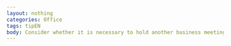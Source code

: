 ```yaml
---
layout: nothing
categories: Office
tags: tipEN
body: Consider whether it is necessary to hold another business meeting. Sometimes a phone call or video conference is enough.
---
```


